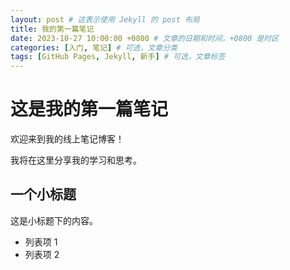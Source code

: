 ```yaml
---
layout: post # 这表示使用 Jekyll 的 post 布局
title: 我的第一篇笔记
date: 2023-10-27 10:00:00 +0800 # 文章的日期和时间，+0800 是时区
categories: [入门, 笔记] # 可选，文章分类
tags: [GitHub Pages, Jekyll, 新手] # 可选，文章标签
---
```


# 这是我的第一篇笔记

欢迎来到我的线上笔记博客！

我将在这里分享我的学习和思考。

## 一个小标题

这是小标题下的内容。

- 列表项 1
- 列表项 2
